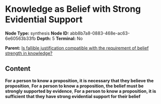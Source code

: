# Knowledge as Belief with Strong Evidential Support

**Node Type:** synthesis
**Node ID:** abb8b7a8-0883-468e-ac63-6e60563b33fb
**Depth:** 5
**Terminal:** No

**Parent:** [Is fallible justification compatible with the requirement of belief strength in knowledge?](is-fallible-justification-compatible-with-the-requirement-of-belief-strength-in-knowledge-antithesis-7910672b-1455-474a-8a40-b5b918171f8d.md)

## Content

**For a person to know a proposition, it is necessary that they believe the proposition**, **For a person to know a proposition, the belief must be strongly supported by evidence**, **For a person to know a proposition, it is sufficient that they have strong evidential support for their belief**

